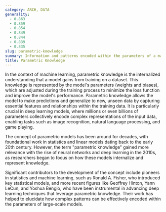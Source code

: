 ```yaml
---
category: ARCH, DATA
generality:
  - 0.863
  - 0.859
  - 0.854
  - 0.849
  - 0.844
  - 0.839
  - 0.835
slug: parametric-knowledge
summary: Information and patterns encoded within the parameters of a machine learning model, which are learned during the training process.
title: Parametric Knowledge
---
```


In the context of machine learning, parametric knowledge is the internalized understanding that a model gains from training on a dataset. This knowledge is represented by the model's parameters (weights and biases), which are adjusted during the training process to minimize the loss function and improve the model's performance. Parametric knowledge allows the model to make predictions and generalize to new, unseen data by capturing essential features and relationships within the training data. It is particularly crucial in deep learning models, where millions or even billions of parameters collectively encode complex representations of the input data, enabling tasks such as image recognition, natural language processing, and game playing.

The concept of parametric models has been around for decades, with foundational work in statistics and linear models dating back to the early 20th century. However, the term "parametric knowledge" gained more relevance with the rise of neural networks and deep learning in the 2010s, as researchers began to focus on how these models internalize and represent knowledge.

Significant contributors to the development of the concept include pioneers in statistics and machine learning, such as Ronald A. Fisher, who introduced key statistical models, and more recent figures like Geoffrey Hinton, Yann LeCun, and Yoshua Bengio, who have been instrumental in advancing deep learning techniques that leverage parametric knowledge. Their work has helped to elucidate how complex patterns can be effectively encoded within the parameters of large-scale models.
